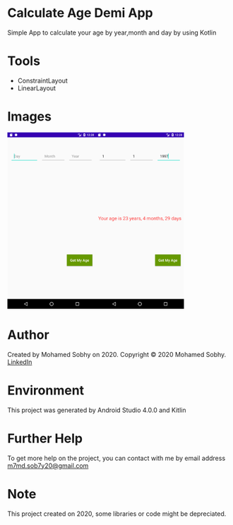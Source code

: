 # Calculate Age Demi App
Simple App to calculate your age by year,month and day by using Kotlin

# Tools

- ConstraintLayout
- LinearLayout

# Images
<img src="images/1.png" height="400" width="200"><img src="images/2.png" height="400" width="200">

# Author

Created by Mohamed Sobhy on 2020. Copyright © 2020 Mohamed Sobhy. [LinkedIn](https://www.linkedin.com/in/mohamed-sobhy-040958181/)

# Environment

This project was generated by Android Studio 4.0.0 and Kitlin 

# Further Help

To get more help on the project, you can contact with me by email address m7md.sob7y20@gmail.com

# Note

This project created on 2020, some libraries or code might be depreciated.
